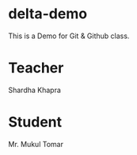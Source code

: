 # delta-demo

This is a Demo for Git &amp; Github class.

# Teacher
Shardha Khapra

# Student
Mr. Mukul Tomar
